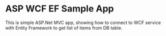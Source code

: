 # ASP WCF EF Sample App
This is simple ASP.Net MVC app, showing how to connect to WCF service with Entity Framework to get list of items from DB table.
